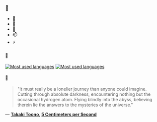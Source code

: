### 👋

- 🔭
- 🌱
- 💬
- 📫
- ⚡

#### 🧏

[![Most used languages](https://github-readme-stats-aynah.vercel.app/api/top-langs/?username=aynh&theme=solarized-dark&langs_count=6&layout=compact&hide_title=true)](https://github.com/anuraghazra/github-readme-stats#gh-dark-mode-only)
[![Most used languages](https://github-readme-stats-aynah.vercel.app/api/top-langs/?username=aynh&theme=solarized-light&langs_count=6&layout=compact&hide_title=true)](https://github.com/anuraghazra/github-readme-stats#gh-light-mode-only)

#### 💬

> "It must really be a lonelier journey than anyone could imagine. Cutting through absolute darkness, encountering nothing but the occasional hydrogen atom. Flying blindly into the abyss, believing therein lie the answers to the mysteries of the universe."

&mdash; [**Takaki Toono**](https://myanimelist.net/character.php?q=Takaki%20Toono&cat=character), [**5 Centimeters per Second**](https://myanimelist.net/search/all?q=5%20Centimeters%20per%20Second&cat=all)
